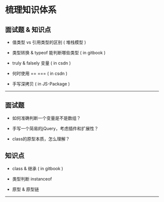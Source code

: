 # 梳理知识体系

## 面试题 & 知识点

- 值类型 vs 引用类型的区别 ( 堆栈模型 )

- 类型转换 & typeof 能判断哪些类型 ( in gitbook )

- truly & falsely 变量 ( in csdn )

- 何时使用 == === ( in csdn )

- 手写深拷贝 ( in JS-Package )

--------------------------------------------------

## 面试题

- 如何准确判断一个变量是不是数组？

- 手写一个简易的jQuery，考虑插件和扩展性？

- class的原型本质，怎么理解？

## 知识点

- class & 继承 ( in gitbook )

- 类型判断 instanceof

- 原型 & 原型链

--------------------------------------------------

